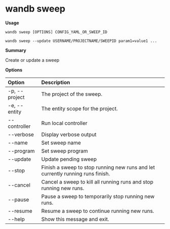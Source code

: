 # wandb sweep

**Usage**

`wandb sweep [OPTIONS] CONFIG_YAML_OR_SWEEP_ID`

`wandb sweep --update USERNAME/PROJECTNAME/SWEEPID param1=value1 ...`

**Summary**

Create or update a sweep

**Options**

| **Option** | **Description** |
| :--- | :--- |
| -p, --project | The project of the sweep. |
| -e, --entity | The entity scope for the project. |
| --controller | Run local controller |
| --verbose | Display verbose output |
| --name | Set sweep name |
| --program | Set sweep program |
| --update | Update pending sweep |
| --stop | Finish a sweep to stop running new runs and let currently running runs finish. |
| --cancel | Cancel a sweep to kill all running runs and stop running new runs. |
| --pause | Pause a sweep to temporarily stop running new runs. |
| --resume | Resume a sweep to continue running new runs. |
| --help | Show this message and exit. |

